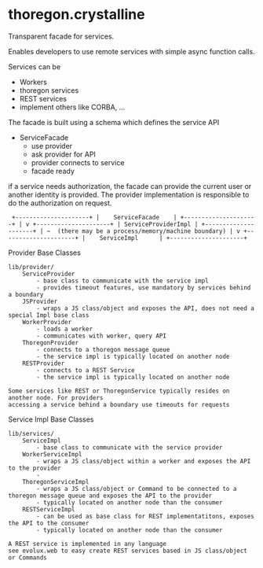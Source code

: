 # thoregon.crystalline

Transparent facade for services.

Enables developers to use remote services with simple async function
calls.

Services can be
- Workers
- thoregon services
- REST services
- implement others like CORBA, ...

The facade is built using a schema which defines the service API
 
 - ServiceFacade
    - use provider
    - ask provider for API
    - provider connects to service
    - facade ready

if a service needs authorization, the facade can provide the current user
or another identity is provided.
The provider implementation is responsible to do the authorization on request.  

` 
+---------------------+
|    ServiceFacade    |
+---------------------+
          |
          v
+---------------------+
| ServiceProviderImpl |
+---------------------+
          |
          ~  (there may be a process/memory/machine boundary)
          |
          v
+---------------------+
|    ServiceImpl      |
+---------------------+
`         

Provider Base Classes

    lib/provider/
        ServiceProvider
            - base class to communicate with the service impl
            - provides timeout features, use mandatory by services behind a boundary  
        JSProvider          
            - wraps a JS class/object and exposes the API, does not need a special Impl base class
        WorkerProvider
            - loads a worker
            - communicates with worker, query API      
        ThoregonProvider
            - connects to a thoregon message queue
            - the service impl is typically located on another node
        RESTProvider
            - connects to a REST Service
            - the service impl is typically located on another node

    Some services like REST or ThoregonService typically resides on another node. For providers
    accessing a service behind a boundary use timeouts for requests

Service Impl Base Classes

    lib/services/
        ServiceImpl
            - base class to communicate with the service provider
        WorkerServiceImpl       
            - wraps a JS class/object within a worker and exposes the API to the provider
            - 
        ThoregonServiceImpl     
            - wraps a JS class/object or Command to be connected to a thoregon message queue and exposes the API to the provider
            - typically located on another node than the consumer
        RESTServiceImpl
            - can be used as base class for REST implementatitons, exposes the API to the consumer
            - typically located on another node than the consumer

    A REST service is implemented in any language
    see evolux.web to easy create REST services based in JS class/object or Commands 
 
